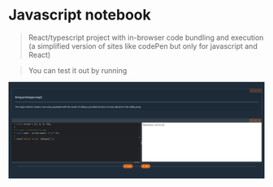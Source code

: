 # Javascript notebook
> React/typescript project with in-browser code bundling and execution (a simplified version of sites like codePen but only for javascript and React)

> You can test it out by running 

![Preview](./screenshoot.png)

